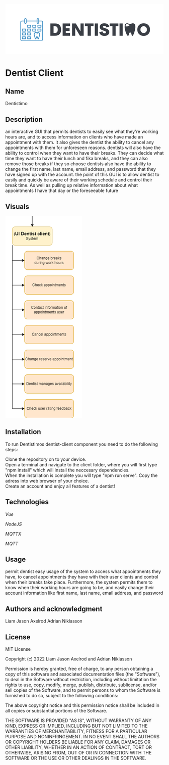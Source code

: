![Logo](./img/Logo_Dentistimo.png "Dentistimo logo")

# Dentist Client

## **Name**
Dentistimo

## **Description**
an interactive GUI that permits dentists to easily see what they're working hours are, and to access information on clients who have made an appointment with them. It also gives the dentist the ability to cancel any appointments with them for unforeseen reasons. 
dentists will also have the ability to control when they want to have their breaks. They can decide what time they want to have their lunch and fika breaks, and they can also remove those breaks if they so choose 
dentists also have the ability to change the first name, last name, email address, and password that they have signed up with the account.
the point of this GUI is to allow dentist to easily and quickly be aware of their working schedule and control their break time. As well as pulling up relative information about what appointments I have that day or the foreseeable future
## **Visuals**
![decomposition_component](./img/decomposition_dentist_component.png "decomposition_component")


## **Installation** 
To run Dentistimos dentist-client component you need to do the following steps:

Clone the repository on to your device.   
Open a terminal and navigate to the client folder, where you will first type "npm install" which will install the neccesary dependencies.   
When the installation is complete you will type "npm run serve". Copy the adress into web browser of your choice.   
Create an account and enjoy all features of a dentist!
## **Technologies**
*Vue*

*NodeJS*

*MQTTX*

*MQTT*
## **Usage**
permit dentist easy usage of the system to access what appointments they have, to cancel appointments they have with their user clients and control when their breaks take place. 
Furthermore, the system permits them to know when their working hours are going to be, and easily change their account information like first name, last name, email address, and password

## **Authors and acknowledgment**
Liam Jason Axelrod 
Adrian Niklasson
## **License**
MIT License

Copyright (c) 2022 Liam Jason Axelrod and Adrian Niklasson

Permission is hereby granted, free of charge, to any person obtaining a copy
of this software and associated documentation files (the "Software"), to deal
in the Software without restriction, including without limitation the rights
to use, copy, modify, merge, publish, distribute, sublicense, and/or sell
copies of the Software, and to permit persons to whom the Software is
furnished to do so, subject to the following conditions:

The above copyright notice and this permission notice shall be included in all
copies or substantial portions of the Software.

THE SOFTWARE IS PROVIDED "AS IS", WITHOUT WARRANTY OF ANY KIND, EXPRESS OR
IMPLIED, INCLUDING BUT NOT LIMITED TO THE WARRANTIES OF MERCHANTABILITY,
FITNESS FOR A PARTICULAR PURPOSE AND NONINFRINGEMENT. IN NO EVENT SHALL THE
AUTHORS OR COPYRIGHT HOLDERS BE LIABLE FOR ANY CLAIM, DAMAGES OR OTHER
LIABILITY, WHETHER IN AN ACTION OF CONTRACT, TORT OR OTHERWISE, ARISING FROM,
OUT OF OR IN CONNECTION WITH THE SOFTWARE OR THE USE OR OTHER DEALINGS IN THE
SOFTWARE.
